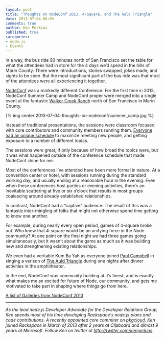 ```yaml
---
layout: post
title: "Thoughts on NodeConf 2013, 4-Square, and The Auld Triangle"
date: 2013-07-04 08:00
comments: true
author: Ken Perkins
published: true
categories:
- node.js
- Events
---
```

In a way, the bus ride 90 minutes north of San Francisco set the table for what the attendees had in store for the 4 days we’d spend in the hills of Marin County. There were introductions, stories swapped, jokes made, and sights to be seen. But the most significant part of the bus ride  was that most of the attendees were all experiencing it together.

[NodeConf][1] was a markedly different Conference. For the first time in 2013, NodeConf Summer Camp and NodeConf proper were merged into a single event at the fantastic [Walker Creek Ranch][2] north of San Francisco in Marin County.<!-- more -->

{% img center 2013-07-04-thoughts-on-nodeconf/summer_camp.jpg %}

Instead of traditional presentations, the sessions were classroom focused with core contributors and community members running them. [Everyone had an unique schedule][3] to maximize meeting new people, and getting exposure to a number of different topics.

The sessions were great, if only because of how broad the topics were, but it was what happened outside of the conference schedule that made NodeConf shine for me.

Most of the conferences I’ve attended have been more formal in nature. At a convention center or hotel, with sessions running during the standard working day, and usually ending at a reasonable hour in the evening. Even when these conferences host parties or evening activities, there’s an inevitable scattering at five or six o’clock that results in most groups coalescing around already established relationships.

In contrast, NodeConf had a “captive" audience. The result of this was a fantastic inter-mingling of folks that might not otherwise spend time getting to know one another. 

For example, during nearly every open period, games of 4-square broke out. Who knew that 4-square would be an unifying force in the Node community? At one point on the final night we had three games going simultaneously, but it wasn’t about the game as much as it was building new and strengthening existing relationships. 

We even had a veritable Kum Ba Yah as everyone joined [Paul Campbell][4] in singing a verison of [The Auld Triangle][5] during one nights after dinner activities in the amphitheater.

In the end, NodeConf was community building at it’s finest, and is exactly what makes me so excited for future of Node, our community, and gets me motivated to take part in shaping where things go from here.

[A list of Galleries from NodeConf 2013][6]

-----
_As the lead node.js Developer Advocate for the Developer Relations Group, Ken spends most of his time developing Rackspace's node.js plans and code contributions. A recently appointed core commiter on [pkgcloud](https://github.com/nodejitsu/pkgcloud), Ken joined Rackspace in March of 2013 after 2 years at Clipboard and almost 9 years at Microsoft. Follow Ken on twitter at <http://twitter.com/kenperkins>_

[1]: http://www.nodeconf.com/
[2]: http://www.walkercreekranch.org/
[3]: https://github.com/mikeal/nodeconf2013/issues/22
[4]: https://twitter.com/paulca
[5]: http://en.wikipedia.org/wiki/The_Auld_Triangle
[6]: https://github.com/mikeal/nodeconf2013/issues/20